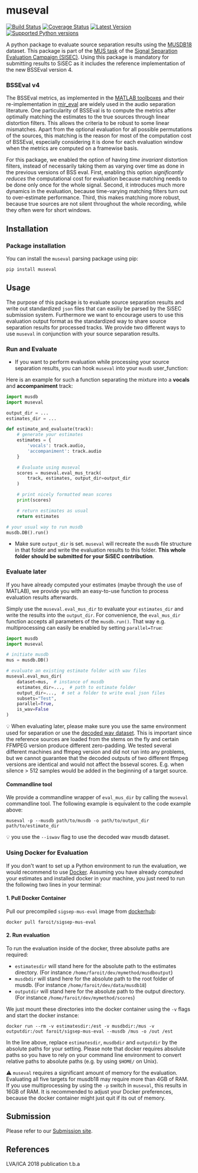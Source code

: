 # museval

[![Build Status](https://travis-ci.org/sigsep/sigsep-mus-eval.svg?branch=master)](https://travis-ci.org/sigsep/sigsep-mus-eval)
[![Coverage Status](https://coveralls.io/repos/github/sigsep/sigsep-mus-eval/badge.svg?branch=master)](https://coveralls.io/github/sigsep/sigsep-mus-eval?branch=master)
[![Latest Version](https://img.shields.io/pypi/v/museval.svg)](https://pypi.python.org/pypi/museval)
[![Supported Python versions](https://img.shields.io/pypi/pyversions/museval.svg)](https://pypi.python.org/pypi/museval)


A python package to evaluate source separation results using the [MUSDB18](https://sigsep.github.io/musdb) dataset. This package is part of the [MUS task](https://sisec.inria.fr/home/2018-professionally-produced-music-recordings/) of the [Signal Separation Evaluation Campaign (SISEC)](https://sisec.inria.fr/). Using this package is mandatory for submitting results to SiSEC as it includes the reference implementation of the new BSSEval version 4.

### BSSEval v4

The BSSEval metrics, as implemented in the [MATLAB toolboxes](http://bass-db.gforge.inria.fr/bss_eval/) and their re-implementation in [mir_eval](http://craffel.github.io/mir_eval/#module-mir_eval.separation) are widely used in the audio separation literature. One particularity of BSSEval is to compute the metrics after optimally matching the estimates to the true sources through linear distortion filters. This allows the criteria to be robust to some linear mismatches. Apart from the optional evaluation for all possible permutations of the sources, this matching is the reason for most of the computation cost of BSSEval, especially considering it is done for each evaluation window when the metrics are computed on a framewise basis.

For this package, we enabled the option of having _time invariant_ distortion filters, instead of necessarily taking them as varying over time as done in the previous versions of BSS eval. First, enabling this option _significantly reduces_ the computational cost for evaluation because matching needs to be done only once for the whole signal. Second, it introduces much more dynamics in the evaluation, because time-varying matching filters turn out to over-estimate performance. Third, this makes matching more robust, because true sources are not silent throughout the whole recording, while they often were for short windows.

## Installation

### Package installation

You can install the `museval` parsing package using pip:

```bash
pip install museval
```

## Usage

The purpose of this package is to evaluate source separation results and write out standardized `json` files that can easiliy be parsed by the SiSEC submission system. Furthermore we want to encourage users to use this evaluation output format as the standardized way to share source separation results for processed tracks. We provide two different ways to use `museval` in conjunction with your source separation results.

### Run and Evaluate

- If you want to perform evaluation while processing your source separation results, you can hook `museval` into your `musdb` user_function:

Here is an example for such a function separating the mixture into a __vocals__ and __accompaniment__ track:

```python
import musdb
import museval

output_dir = ...
estimates_dir = ...

def estimate_and_evaluate(track):
    # generate your estimates
    estimates = {
        'vocals': track.audio,
        'accompaniment': track.audio
    }

    # Evaluate using museval
    scores = museval.eval_mus_track(
        track, estimates, output_dir=output_dir
    )

    # print nicely formatted mean scores
    print(scores)

    # return estimates as usual
    return estimates

# your usual way to run musdb
musdb.DB().run()
```

- Make sure `output_dir` is set. `museval` will recreate the `musdb` file structure in that folder and write the evaluation results to this folder. __This whole folder should be submitted for your SiSEC contribution__.

### Evaluate later

If you have already computed your estimates (maybe through the use of MATLAB), we provide you with an easy-to-use function to process evaluation results afterwards.

Simply use the `museval.eval_mus_dir` to evaluate your `estimates_dir` and write the results into the `output_dir`. For convenience, the `eval_mus_dir` function accepts all parameters of the `musdb.run()`. That way e.g. multiprocessing can easily be enabled by setting `parallel=True`:

```python
import musdb
import museval

# initiate musdb
mus = musdb.DB()

# evaluate an existing estimate folder with wav files
museval.eval_mus_dir(
    dataset=mus,  # instance of musdb
    estimates_dir=...,  # path to estimate folder
    output_dir=...,  # set a folder to write eval json files
    subsets="Test",
    parallel=True,
    is_wav=False
)
```

:bulb: When evaluating later, please make sure you use the same environment used for separation or use the [decoded wav dataset](https://github.com/sigsep/sigsep-mus-io). This is important since the reference sources are loaded from the stems on the fly and certain FFMPEG version produce different zero-padding. We tested several different machines and ffmpeg version and did not run into any problems, but we cannot guarantee that the decoded outputs of two different ffmpeg versions are identical and would not affect the bsseval scores. E.g. when silence > 512 samples would be added in the beginning of a target source.

#### Commandline tool

We provide a commandline wrapper of `eval_mus_dir` by calling the `museval` commandline tool. The following example is equivalent to the code example above:

```
museval -p --musdb path/to/musdb -o path/to/output_dir path/to/estimate_dir
```

:bulb: you use the `--iswav` flag to use the decoded wav musdb dataset.

### Using Docker for Evaluation

If you don't want to set up a Python environment to run the evaluation, we would recommend to use [Docker](http://docker.com). Assuming you have already computed your estimates and installed docker in your machine, you just need to run the following two lines in your terminal:

#### 1. Pull Docker Container

Pull our precompiled `sigsep-mus-eval` image from [dockerhub](https://hub.docker.com/r/faroit/sigsep-mus-eval/):

```
docker pull faroit/sigsep-mus-eval
```

#### 2. Run evaluation

To run the evaluation inside of the docker, three absolute paths are required:

* `estimatesdir` will stand here for the absolute path to the estimates directory. (For instance `/home/faroit/dev/mymethod/musdboutput`)
* `musdbdir` will stand here for the absolute path to the root folder of musdb. (For instance `/home/faroit/dev/data/musdb18`)
* `outputdir` will stand here for the absolute path to the output directory. (For instance `/home/faroit/dev/mymethod/scores`)

We just mount these directories into the docker container using the `-v` flags and start the docker instance:

```
docker run --rm -v estimatesdir:/est -v musdbdir:/mus -v outputdir:/out faroit/sigsep-mus-eval --musdb /mus -o /out /est
```

In the line above, replace `estimatesdir`, `musdbdir` and `outputdir` by the absolute paths for your setting.  Please note that docker requires absolute paths so you have to rely on your command line environment to convert relative paths to absolute paths (e.g. by using `$HOME/` on Unix).

:warning: `museval` requires a significant amount of memory for the evaluation. Evaluating all five targets for musdb18 may require more than 4GB of RAM. If you use multiprocessing by using the `-p` switch in `museval`, this results in 16GB of RAM. It is recommended to adjust your Docker preferences, because the docker container might just quit if its out of memory.

## Submission

Please refer to our [Submission site](https://github.com/sigsep/sigsep-mus-2018).

## References

LVA/ICA 2018 publication t.b.a

